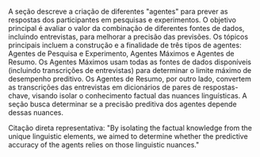A seção descreve a criação de diferentes "agentes" para prever as respostas dos participantes em pesquisas e experimentos. O objetivo principal é avaliar o valor da combinação de diferentes fontes de dados, incluindo entrevistas, para melhorar a precisão das previsões. Os tópicos principais incluem a construção e a finalidade de três tipos de agentes: Agentes de Pesquisa e Experimento, Agentes Máximos e Agentes de Resumo. Os Agentes Máximos usam todas as fontes de dados disponíveis (incluindo transcrições de entrevistas) para determinar o limite máximo de desempenho preditivo. Os Agentes de Resumo, por outro lado, convertem as transcrições das entrevistas em dicionários de pares de respostas-chave, visando isolar o conhecimento factual das nuances linguísticas. A seção busca determinar se a precisão preditiva dos agentes depende dessas nuances.

Citação direta representativa: "By isolating the factual knowledge from the unique linguistic elements, we aimed to determine whether the predictive accuracy of the agents relies on those linguistic nuances."